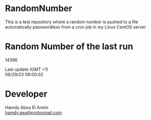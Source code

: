 # RandomNumber    
This is a test repository where a random number is pushed to a file automatically passwordless from a cron job in my Linux CentOS server    
# Random Number of the last run   
14386
      
Last update (GMT +1)    
06/29/23 08:00:02
# Developer    
Hamdy Abou El Anein   
hamdy.aea@protonmail.com
